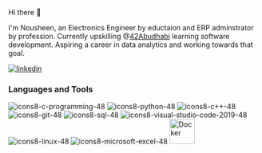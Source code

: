 Hi there 👋

I'm Nousheen, an Electronics Engineer by eductaion and ERP adminstrator by profession. Currently upskilling @[42Abudhabi](https://42abudhabi.ae) learning software development. Aspiring a career in data analytics and working towards that goal.

[![linkedin](https://linkedin-github.herokuapp.com/api/render/Nousheen%20Ali/Software%20Engineer/Student@42Abudhabi/Electronics%20and%20Telecommunications%20Engineer/light/https%3A%2F%2Fmedia-exp1.licdn.com%2Fdms%2Fimage%2FD4D03AQHOFoSJl4IZ6A%2Fprofile-displayphoto-shrink_800_800%2F0%2F1665683253639%3Fe%3D1672876800%26v%3Dbeta%26t%3DETJ-s3J9VradUaAVKC89zGlKlNklCL9Fa44p7Tz6h1s)](https://www.linkedin.com/in/nousheenali/)

### Languages and Tools

![icons8-c-programming-48](https://user-images.githubusercontent.com/66158938/200169765-2493eaae-4423-4ac7-92f4-2d8656b160d2.png)
![icons8-python-48](https://user-images.githubusercontent.com/66158938/200169918-4690cfa3-be23-42fb-9260-e290eaca5c7c.png)
![icons8-c++-48](https://user-images.githubusercontent.com/66158938/200170228-1ea9e103-6327-4191-9a75-f5f1de645a90.png)
![icons8-git-48](https://user-images.githubusercontent.com/66158938/200170235-37aabf27-7da9-4d26-a0ab-0c2df44ebb9e.png)
![icons8-sql-48](https://user-images.githubusercontent.com/66158938/200170462-bdd04d18-d448-423a-b66b-a670400abf04.png)
![icons8-visual-studio-code-2019-48](https://user-images.githubusercontent.com/66158938/200170469-9927ee9a-ac5c-42df-b7a3-81f7a8eba394.png)
![icons8-linux-48](https://user-images.githubusercontent.com/66158938/200170661-57076cd8-d1da-4a36-af0d-053b7df2c95d.png)
![icons8-microsoft-excel-48](https://user-images.githubusercontent.com/66158938/200170727-a1b114ce-cb58-4516-85b3-f89f78eeddaf.png)
<img width="50" src="https://user-images.githubusercontent.com/25181517/117207330-263ba280-adf4-11eb-9b97-0ac5b40bc3be.png" alt="Docker" title="Docker"/>
